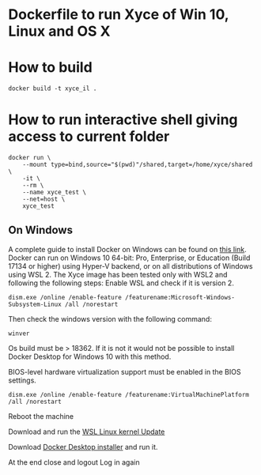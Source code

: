 # Dockerfile to run Xyce of Win 10, Linux and OS X

# How to build
```
docker build -t xyce_il .
```

# How to run interactive shell giving access to current folder
```
docker run \
    --mount type=bind,source="$(pwd)"/shared,target=/home/xyce/shared \
    -it \
    --rm \
    --name xyce_test \
    --net=host \
    xyce_test

```



## On Windows

A complete guide to install Docker on Windows can be found on [this link](https://docs.docker.com/docker-for-windows/install/).
Docker can run on Windows 10 64-bit: Pro, Enterprise, or Education (Build 17134 or higher) using Hyper-V backend, or on all distributions of Windows using WSL 2.
The Xyce image has been tested only with WSL2 and following the following steps:
Enable WSL and check if it is version 2.
```
dism.exe /online /enable-feature /featurename:Microsoft-Windows-Subsystem-Linux /all /norestart
```
Then check the windows version with the following command:
```
winver
```
Os build must be > 18362. If it is not it would not be possible to install Docker Desktop for Windows 10 with this method.

BIOS-level hardware virtualization support must be enabled in the BIOS settings.
```
dism.exe /online /enable-feature /featurename:VirtualMachinePlatform /all /norestart
```

Reboot the machine


Download and run the [WSL Linux kernel Update](https://wslstorestorage.blob.core.windows.net/wslblob/wsl_update_x64.msi)

Download [Docker Desktop installer](https://desktop.docker.com/win/stable/amd64/Docker%20Desktop%20Installer.exe) and run it.

At the end close and logout
Log in again
